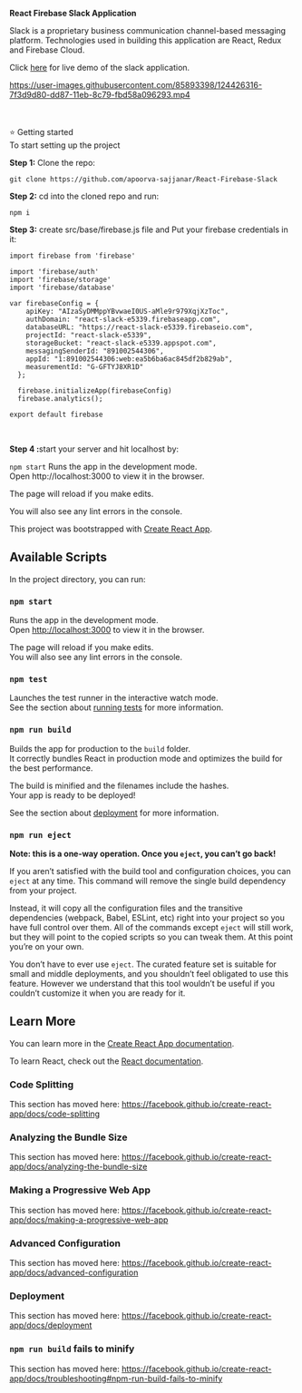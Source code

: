 **React Firebase Slack Application**

Slack is a proprietary business communication channel-based messaging
platform. Technologies used in building this application are React, Redux
and Firebase Cloud.


Click <a href="https://react-slack-e5339.web.app/" target="_blank">here</a>
for live demo of the slack application.

https://user-images.githubusercontent.com/85893398/124426316-7f3d9d80-dd87-11eb-8c79-fbd58a096293.mp4

<br/>
<br/>
⭐ Getting started

<br/>
To start setting up the project<br/>

<b> Step 1:</b> Clone the repo:<br/>

`git clone https://github.com/apoorva-sajjanar/React-Firebase-Slack` <br/>

<b>Step 2:</b> cd into the cloned repo and run: <br/>

`npm i`

<b>Step 3:</b> create src/base/firebase.js file and Put your firebase credentials in it: <br/>

```
import firebase from 'firebase'

import 'firebase/auth'
import 'firebase/storage'
import 'firebase/database'

var firebaseConfig = {
    apiKey: "AIzaSyDMMppYBvwaeI0US-aMle9r979XqjXzToc",
    authDomain: "react-slack-e5339.firebaseapp.com",
    databaseURL: "https://react-slack-e5339.firebaseio.com",
    projectId: "react-slack-e5339",
    storageBucket: "react-slack-e5339.appspot.com",
    messagingSenderId: "891002544306",
    appId: "1:891002544306:web:ea5b6ba6ac845df2b829ab",
    measurementId: "G-GFTYJ8XR1D"
  };

  firebase.initializeApp(firebaseConfig)
  firebase.analytics();

export default firebase
```
<br/>

<b>Step 4 :</b>start your server and hit localhost by:
<br/>


`npm start`
Runs the app in the development mode. <br/>
Open http://localhost:3000 to view it in the browser. <br/>

The page will reload if you make edits. <br/>

You will also see any lint errors in the console. <br/>

This project was bootstrapped with [Create React App](https://github.com/facebook/create-react-app).

## Available Scripts

In the project directory, you can run:

### `npm start`

Runs the app in the development mode.<br />
Open [http://localhost:3000](http://localhost:3000) to view it in the browser.

The page will reload if you make edits.<br />
You will also see any lint errors in the console.

### `npm test`

Launches the test runner in the interactive watch mode.<br />
See the section about [running tests](https://facebook.github.io/create-react-app/docs/running-tests) for more information.

### `npm run build`

Builds the app for production to the `build` folder.<br />
It correctly bundles React in production mode and optimizes the build for the best performance.

The build is minified and the filenames include the hashes.<br />
Your app is ready to be deployed!

See the section about [deployment](https://facebook.github.io/create-react-app/docs/deployment) for more information.

### `npm run eject`

**Note: this is a one-way operation. Once you `eject`, you can’t go back!**

If you aren’t satisfied with the build tool and configuration choices, you can `eject` at any time. This command will remove the single build dependency from your project.

Instead, it will copy all the configuration files and the transitive dependencies (webpack, Babel, ESLint, etc) right into your project so you have full control over them. All of the commands except `eject` will still work, but they will point to the copied scripts so you can tweak them. At this point you’re on your own.

You don’t have to ever use `eject`. The curated feature set is suitable for small and middle deployments, and you shouldn’t feel obligated to use this feature. However we understand that this tool wouldn’t be useful if you couldn’t customize it when you are ready for it.

## Learn More

You can learn more in the [Create React App documentation](https://facebook.github.io/create-react-app/docs/getting-started).

To learn React, check out the [React documentation](https://reactjs.org/).

### Code Splitting

This section has moved here: https://facebook.github.io/create-react-app/docs/code-splitting

### Analyzing the Bundle Size

This section has moved here: https://facebook.github.io/create-react-app/docs/analyzing-the-bundle-size

### Making a Progressive Web App

This section has moved here: https://facebook.github.io/create-react-app/docs/making-a-progressive-web-app

### Advanced Configuration

This section has moved here: https://facebook.github.io/create-react-app/docs/advanced-configuration

### Deployment

This section has moved here: https://facebook.github.io/create-react-app/docs/deployment

### `npm run build` fails to minify

This section has moved here: https://facebook.github.io/create-react-app/docs/troubleshooting#npm-run-build-fails-to-minify
